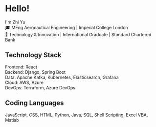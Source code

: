 # Hello!

I'm Zhi Yu\
🎓 MEng Aeronautical Engineering | Imperial College London\
💼 Technology & Innovation | International Graduate | Standard Chartered Bank

## Technology Stack
Frontend: React\
Backend: Django, Spring Boot\
Data: Apache Kafka, Kubernetes, Elasticsearch, Grafana\
Cloud: AWS, Azure\
DevOps: Terraform, Azure DevOps

## Coding Languages
JavaScript, CSS, HTML, Python, Java, SQL, Shell Scripting, Excel VBA, Matlab

